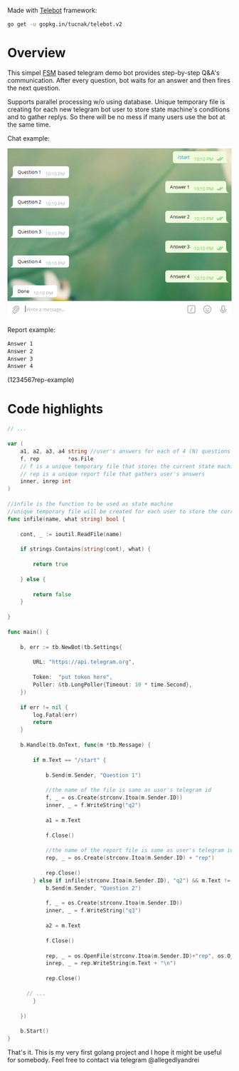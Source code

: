 Made with [Telebot](https://github.com/tucnak/telebot) framework:
```bash
go get -u gopkg.in/tucnak/telebot.v2
```

# Overview

This simpel [FSM](https://en.wikipedia.org/wiki/Finite-state_machine) based telegram demo bot provides step-by-step Q&A's communication. After every question, bot waits for an answer and then fires the next question.

Supports parallel processing w/o using database. Unique temporary file is creating for each new telegram bot user to store state machine's conditions and to gather replys. So there will be no mess if many users use the bot at the same time.


Chat example:

![](https://github.com/allegedlyandrei/telebot-chat-sbs/blob/main/chat-example.png)

Report example:

```bash
Answer 1
Answer 2
Answer 3
Answer 4
```
(1234567rep-example)

# Code highlights

```go
// ...

var (
	a1, a2, a3, a4 string //user's answers for each of 4 (N) questions
	f, rep         *os.File
	// f is a unique temporary file that stores the current state machine's condition
	// rep is a unique report file that gathers user's answers
	inner, inrep int
)

//infile is the function to be used as state machine
//unique temporary file will be created for each user to store the current state machine condition
func infile(name, what string) bool {

	cont, _ := ioutil.ReadFile(name)

	if strings.Contains(string(cont), what) {

		return true

	} else {

		return false
	}

}

func main() {

	b, err := tb.NewBot(tb.Settings{

		URL: "https://api.telegram.org",

		Token:  "put token here",
		Poller: &tb.LongPoller{Timeout: 10 * time.Second},
	})

	if err != nil {
		log.Fatal(err)
		return
	}

	b.Handle(tb.OnText, func(m *tb.Message) {

		if m.Text == "/start" {

			b.Send(m.Sender, "Question 1")

			//the name of the file is same as user's telegram id
			f, _ = os.Create(strconv.Itoa(m.Sender.ID))
			inner, _ = f.WriteString("q2")

			a1 = m.Text

			f.Close()

			//the name of the report file is same as user's telegram id with "rep" suffix
			rep, _ = os.Create(strconv.Itoa(m.Sender.ID) + "rep")

			rep.Close()
		} else if infile(strconv.Itoa(m.Sender.ID), "q2") && m.Text != a1 {
			b.Send(m.Sender, "Question 2")

			f, _ = os.Create(strconv.Itoa(m.Sender.ID))
			inner, _ = f.WriteString("q3")

			a2 = m.Text

			f.Close()

			rep, _ = os.OpenFile(strconv.Itoa(m.Sender.ID)+"rep", os.O_APPEND, 0644)
			inrep, _ = rep.WriteString(m.Text + "\n")

			rep.Close()

      // ...
		}

	})

	b.Start()
}

```

That's it. This is my very first golang project and I hope it might be useful for somebody.
Feel free to contact via telegram @allegedlyandrei
